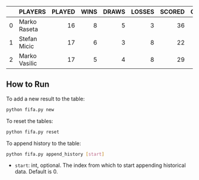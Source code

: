 |    | PLAYERS       |   PLAYED |   WINS |   DRAWS |   LOSSES |   SCORED |   CONCEDED |   POINTS |
|---:|:--------------|---------:|-------:|--------:|---------:|---------:|-----------:|---------:|
|  0 | Marko Raseta  |       16 |      8 |       5 |        3 |       36 |         26 |       29 |
|  1 | Stefan Micic  |       17 |      6 |       3 |        8 |       22 |         26 |       21 |
|  2 | Marko Vasilic |       17 |      5 |       4 |        8 |       29 |         32 |       19 |
## How to Run

To add a new result to the table:

```bash
python fifa.py new
```

To reset the tables:

```bash
python fifa.py reset
```

To append history to the table:

```bash
python fifa.py append_history [start]
```

- `start`: int, optional. The index from which to start appending historical data. Default is 0.
        
